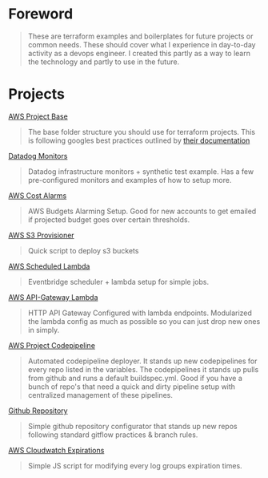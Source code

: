 # Foreword
> These are terraform examples and boilerplates for future projects or common needs. These should cover what I experience in day-to-day activity as a devops engineer. I created this partly as a way to learn the technology and partly to use in the future.

# Projects
[AWS Project Base](/aws_project_base/) 
> The base folder structure you should use for terraform projects. This is following googles best practices outlined by [their documentation](https://cloud.google.com/docs/terraform/best-practices/general-style-structure)

[Datadog Monitors](/datadog_infrastructure_alarms/)
> Datadog infrastructure monitors + synthetic test example. Has a few pre-configured monitors and examples of how to setup more.

[AWS Cost Alarms](/aws_cost_alarms/)
> AWS Budgets Alarming Setup. Good for new accounts to get emailed if projected budget goes over certain thresholds.

[AWS S3 Provisioner](/aws_s3_provisioning/)
> Quick script to deploy s3 buckets

[AWS Scheduled Lambda](/aws_scheduled_lambda/)
> Eventbridge scheduler + lambda setup for simple jobs.

[AWS API-Gateway Lambda](/aws_apigw_lambda/)
> HTTP API Gateway Configured with lambda endpoints. Modularized the lambda config as much as possible so you can just drop new ones in simply.

[AWS Project Codepipeline](/aws_project_codepipeline/)
> Automated codepipeline deployer. It stands up new codepipelines for every repo listed in the variables. The codepipelines it stands up pulls from github and runs a default buildspec.yml. Good if you have a bunch of repo's that need a quick and dirty pipeline setup with centralized management of these pipelines.

[Github Repository](/github_repository/) 
> Simple github repository configurator that stands up new repos following standard gitflow practices & branch rules.

[AWS Cloudwatch Expirations](/aws_cloudwatch_expiration/)
> Simple JS script for modifying every log groups expiration times.
